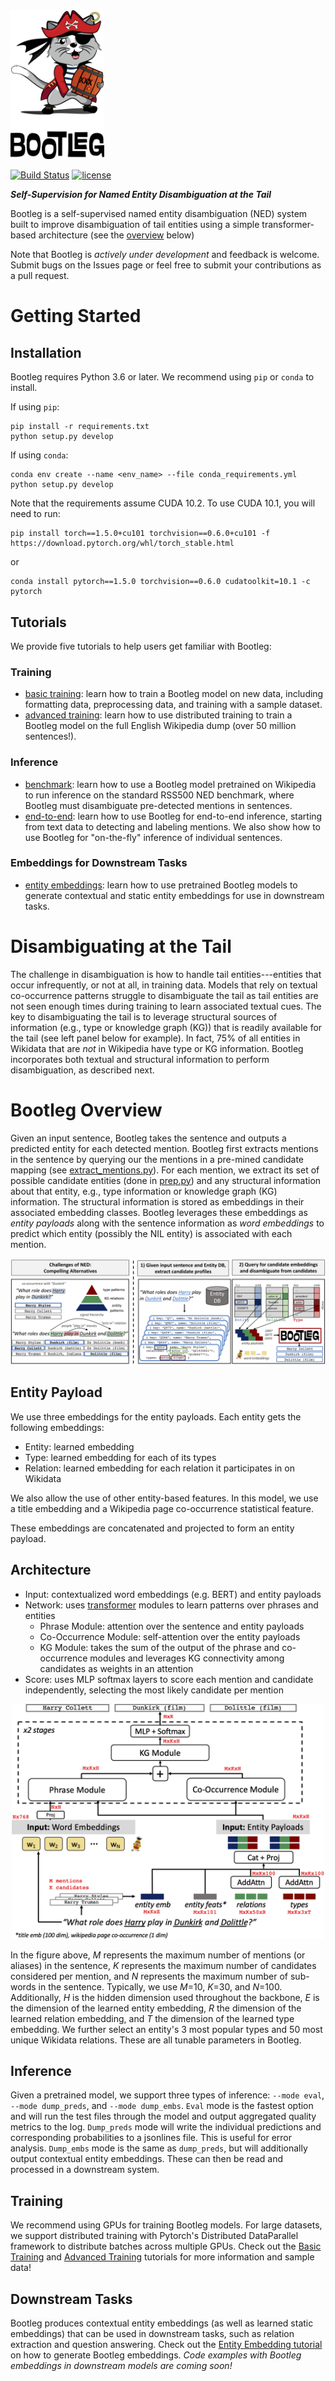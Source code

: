 <img src="docs/images/full_logo.png" width="150"/>


[![Build Status](https://travis-ci.com/HazyResearch/bootleg.svg?branch=master)](https://travis-ci.com/HazyResearch/bootleg)
[![license](https://img.shields.io/badge/License-Apache%202.0-blue.svg)](https://opensource.org/licenses/Apache-2.0)

***Self-Supervision for Named Entity Disambiguation at the Tail***

Bootleg is a self-supervised named entity disambiguation (NED) system built to improve disambiguation of tail entities using a simple transformer-based architecture (see the [overview](#bootleg-overview) below)

Note that Bootleg is *actively under development* and feedback is welcome. Submit bugs on the Issues page or feel free to submit your contributions as a pull request.

# Getting Started

## Installation
Bootleg requires Python 3.6 or later. We recommend using `pip` or `conda` to install.

If using `pip`:

```
pip install -r requirements.txt
python setup.py develop
```

If using `conda`:

```
conda env create --name <env_name> --file conda_requirements.yml
python setup.py develop
```

Note that the requirements assume CUDA 10.2. To use CUDA 10.1, you will need to run:
```
pip install torch==1.5.0+cu101 torchvision==0.6.0+cu101 -f https://download.pytorch.org/whl/torch_stable.html
```

or

```
conda install pytorch==1.5.0 torchvision==0.6.0 cudatoolkit=10.1 -c pytorch
```

## Tutorials

We provide five tutorials to help users get familiar with Bootleg:
### Training
- [basic training](tutorials/basic_training_tutorial.md): learn how to train a Bootleg model on new data, including formatting data, preprocessing data, and training with a sample dataset.
- [advanced training](tutorials/advanced_training_tutorial.md): learn how to use distributed training to train a Bootleg model on the full English Wikipedia dump (over 50 million sentences!).
### Inference
- [benchmark](tutorials/benchmark_tutorial.ipynb): learn how to use a Bootleg model pretrained on Wikipedia to run inference on the standard RSS500 NED benchmark, where Bootleg must disambiguate pre-detected mentions in sentences.
- [end-to-end](tutorials/end2end_ned_tutorial.ipynb): learn how to use Bootleg for end-to-end inference, starting from text data to detecting and labeling mentions. We also show how to use Bootleg for "on-the-fly" inference of individual sentences.
### Embeddings for Downstream Tasks
- [entity embeddings](tutorials/entity_embedding_tutorial.ipynb): learn how to use pretrained Bootleg models to generate contextual and static entity embeddings for use in downstream tasks.

# Disambiguating at the Tail
The challenge in disambiguation is how to handle tail entities---entities that occur infrequently, or not at all, in training data. Models that rely on textual co-occurrence patterns struggle to disambiguate the tail as tail entities are not seen enough times during training to learn associated textual cues. The key to disambiguating the tail is to leverage structural sources of information (e.g., type or knowledge graph (KG)) that is readily available for the tail (see left panel below for example). In fact, 75% of all entities in Wikidata that are *not* in Wikipedia have type or KG information. Bootleg incorporates both textual and structural information to perform disambiguation, as described next.

# Bootleg Overview
Given an input sentence, Bootleg takes the sentence and outputs a predicted entity for each detected mention. Bootleg first extracts mentions in the
sentence by querying our the mentions in a pre-mined candidate mapping (see [extract_mentions.py](bootleg/extract_mentions.py)). For each mention, we extract its set of possible candidate entities (done in [prep.py](bootleg/prep.py))
and any structural information about that entity, e.g., type information or knowledge graph (KG) information. The structural information is stored as embeddings in their
associated embedding classes. Bootleg leverages these embeddings as *entity payloads* along with the sentence information as *word embeddings* to predict which entity (possibly the NIL entity)
is associated with each mention.

![Dataflow](docs/images/bootleg_dataflow.png "Bootleg Dataflow")

## Entity Payload
We use three embeddings for the entity payloads. Each entity gets the following embeddings:
* Entity: learned embedding
* Type: learned embedding for each of its types
* Relation: learned embedding for each relation it participates in on Wikidata

We also allow the use of other entity-based features. In this model, we use a title embedding and a Wikipedia page co-occurrence statistical feature.

These embeddings are concatenated and projected to form an entity payload.

## Architecture
* Input: contextualized word embeddings (e.g. BERT) and entity payloads
* Network: uses [transformer](https://papers.nips.cc/paper/7181-attention-is-all-you-need.pdf) modules to learn patterns over phrases and entities
    * Phrase Module: attention over the sentence and entity payloads
    * Co-Occurrence Module: self-attention over the entity payloads
    * KG Module: takes the sum of the output of the phrase and co-occurrence modules and leverages KG connectivity among candidates as weights in an attention
* Score: uses MLP softmax layers to score each mention and candidate independently, selecting the most likely candidate per mention


<p align="center">
    <img src="docs/images/bootleg_architecture.png " width="500" class="center"/>
</p>

In the figure above, *M* represents the maximum number of mentions (or aliases) in the sentence, *K* represents the maximum number of candidates considered per mention, and *N* represents the maximum number of sub-words in the sentence. Typically, we use *M*=10, *K*=30, and *N*=100. Additionally, *H* is the hidden dimension used throughout the backbone, *E* is the dimension of the learned entity embedding, *R* the dimension of the learned relation embedding, and *T* the dimension of the learned type embedding. We further select an entity's 3 most popular types and 50 most unique Wikidata relations. These are all tunable parameters in Bootleg.

## Inference
Given a pretrained model, we support three types of inference: `--mode eval`, `--mode dump_preds`, and `--mode dump_embs`. `Eval` mode is the fastest option and will run the test files through the model and output aggregated quality metrics to the log. `Dump_preds` mode will write the individual predictions and corresponding probabilities to a jsonlines file. This is useful for error analysis. `Dump_embs` mode is the same as `dump_preds`, but will additionally  output contextual entity embeddings. These can then be read and processed in a downstream system.

## Training
We recommend using GPUs for training Bootleg models. For large datasets, we support distributed training with Pytorch's Distributed DataParallel framework to distribute batches across multiple GPUs. Check out the [Basic Training](tutorials/basic_training_tutorial.md) and [Advanced Training](tutorials/advanced_training_tutorial.md) tutorials for more information and sample data!

## Downstream Tasks
Bootleg produces contextual entity embeddings (as well as learned static embeddings) that can be used in downstream tasks, such as relation extraction and question answering. Check out the [Entity Embedding tutorial](tutorials/entity_embedding_tutorial.ipynb) on how to generate Bootleg embeddings. *Code examples with Bootleg embeddings in downstream models are coming soon!*